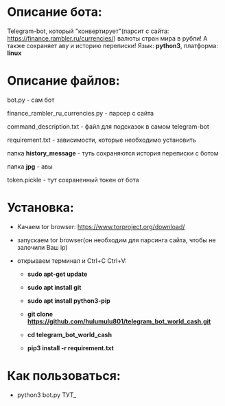 # Описание бота:
  Telegram-bot, который "конвертирует"(парсит с сайта: https://finance.rambler.ru/currencies/) валюты стран мира в рубли! А также сохраняет аву и историю переписки!
  Язык: **python3**, платформа: **linux**
# Описание файлов:
  bot.py - сам бот
  
  finance_rambler_ru_currencies.py - парсер с сайта
  
  command_description.txt - файл для подсказок в самом telegram-bot
  
  requirement.txt - зависимости, которые необходимо установить
  
  папка **history_message** - туть сохраняются история переписки с ботом
  
  папка **jpg** - авы

  token.pickle - тут сохраненный токен от бота
# Установка:
  - Качаем tor browser: https://www.torproject.org/download/
  
  - запускаем tor browser(он необходим для парсинга сайта, чтобы не залочили Ваш ip)
  
  - открываем терминал и Ctrl+C Ctrl+V:
    
    - **sudo apt-get update**
    
    - **sudo apt install git**
    
    - **sudo apt install python3-pip**
    
    - **git clone https://github.com/hulumulu801/telegram_bot_world_cash.git**
    
    - **cd telegram_bot_world_cash**
    
    - **pip3 install -r requirement.txt**
# Как пользоваться:
  - python3 bot.py ТУТ_
